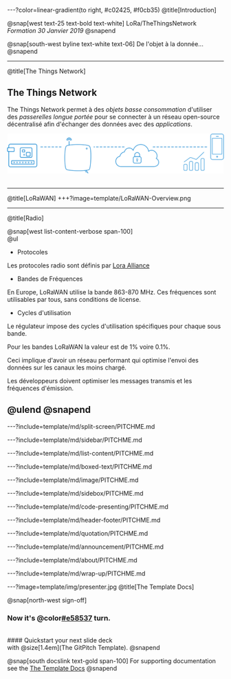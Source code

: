---?color=linear-gradient(to right, #c02425, #f0cb35)
@title[Introduction]

@snap[west text-25 text-bold text-white]
LoRa/TheThingsNetwork<br>*Formation 30 Janvier 2019*
@snapend

@snap[south-west byline text-white text-06]
De l'objet à la donnée...
@snapend

---
@title[The Things Network]

## The Things Network

The Things Network permet à des *objets basse consommation* d'utiliser des *passerelles longue portée* pour se connecter à un réseau
open-source décentralisé afin d'échanger des données avec des *applications*.


![PIC](template/img/architecturettn.png)
<br><br>

---
@title[LoRaWAN]
+++?image=template/LoRaWAN-Overview.png

---

@title[Radio]

@snap[west list-content-verbose span-100] 
<br>
@ul[](false)

- Protocoles

Les protocoles radio sont définis par [Lora Alliance](https://lora-alliance.org/)  

- Bandes de Fréquences

En Europe, LoRaWAN utilise la bande 863-870 MHz. Ces fréquences sont utilisables par tous, sans conditions de license.

- Cycles d'utilisation

Le régulateur impose des cycles d'utilisation spécifiques pour chaque sous bande.

Pour les bandes LoRaWAN la valeur est de 1% voire 0.1%.

Ceci implique d'avoir un réseau performant qui optimise l'envoi des données sur les canaux les moins chargé.

Les développeurs doivent optimiser les messages transmis et les fréquences d'émission.

@ulend
@snapend
---

---?include=template/md/split-screen/PITCHME.md

---?include=template/md/sidebar/PITCHME.md

---?include=template/md/list-content/PITCHME.md

---?include=template/md/boxed-text/PITCHME.md

---?include=template/md/image/PITCHME.md

---?include=template/md/sidebox/PITCHME.md

---?include=template/md/code-presenting/PITCHME.md

---?include=template/md/header-footer/PITCHME.md

---?include=template/md/quotation/PITCHME.md

---?include=template/md/announcement/PITCHME.md

---?include=template/md/about/PITCHME.md

---?include=template/md/wrap-up/PITCHME.md

---?image=template/img/presenter.jpg
@title[The Template Docs]

@snap[north-west sign-off]
### **Now it's @color[#e58537](your) turn.**
<br>
#### Quickstart your next slide deck<br>with @size[1.4em](The GitPitch Template).
@snapend

@snap[south docslink text-gold span-100]
For supporting documentation see the [The Template Docs](https://gitpitch.com/docs/the-template)
@snapend

